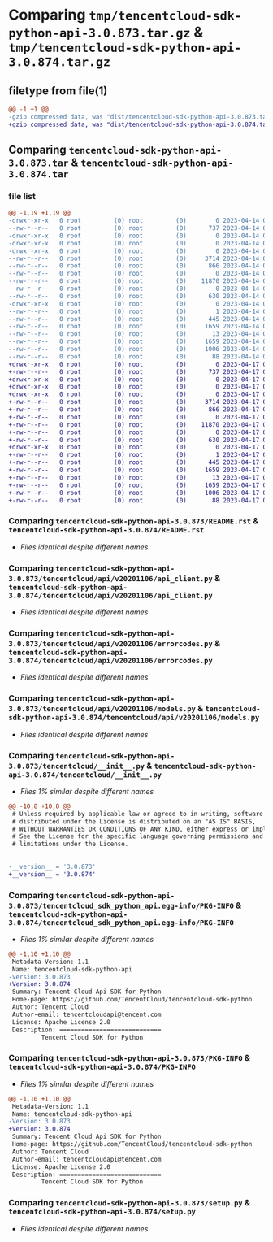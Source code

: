 # Comparing `tmp/tencentcloud-sdk-python-api-3.0.873.tar.gz` & `tmp/tencentcloud-sdk-python-api-3.0.874.tar.gz`

## filetype from file(1)

```diff
@@ -1 +1 @@
-gzip compressed data, was "dist/tencentcloud-sdk-python-api-3.0.873.tar", last modified: Fri Apr 14 00:15:31 2023, max compression
+gzip compressed data, was "dist/tencentcloud-sdk-python-api-3.0.874.tar", last modified: Mon Apr 17 00:16:11 2023, max compression
```

## Comparing `tencentcloud-sdk-python-api-3.0.873.tar` & `tencentcloud-sdk-python-api-3.0.874.tar`

### file list

```diff
@@ -1,19 +1,19 @@
-drwxr-xr-x   0 root         (0) root         (0)        0 2023-04-14 00:15:31.000000 tencentcloud-sdk-python-api-3.0.873/
--rw-r--r--   0 root         (0) root         (0)      737 2023-04-14 00:15:31.000000 tencentcloud-sdk-python-api-3.0.873/README.rst
-drwxr-xr-x   0 root         (0) root         (0)        0 2023-04-14 00:15:31.000000 tencentcloud-sdk-python-api-3.0.873/tencentcloud/
-drwxr-xr-x   0 root         (0) root         (0)        0 2023-04-14 00:15:31.000000 tencentcloud-sdk-python-api-3.0.873/tencentcloud/api/
-drwxr-xr-x   0 root         (0) root         (0)        0 2023-04-14 00:15:31.000000 tencentcloud-sdk-python-api-3.0.873/tencentcloud/api/v20201106/
--rw-r--r--   0 root         (0) root         (0)     3714 2023-04-14 00:15:31.000000 tencentcloud-sdk-python-api-3.0.873/tencentcloud/api/v20201106/api_client.py
--rw-r--r--   0 root         (0) root         (0)      866 2023-04-14 00:15:31.000000 tencentcloud-sdk-python-api-3.0.873/tencentcloud/api/v20201106/errorcodes.py
--rw-r--r--   0 root         (0) root         (0)        0 2023-04-14 00:15:31.000000 tencentcloud-sdk-python-api-3.0.873/tencentcloud/api/v20201106/__init__.py
--rw-r--r--   0 root         (0) root         (0)    11870 2023-04-14 00:15:31.000000 tencentcloud-sdk-python-api-3.0.873/tencentcloud/api/v20201106/models.py
--rw-r--r--   0 root         (0) root         (0)        0 2023-04-14 00:15:31.000000 tencentcloud-sdk-python-api-3.0.873/tencentcloud/api/__init__.py
--rw-r--r--   0 root         (0) root         (0)      630 2023-04-14 00:15:31.000000 tencentcloud-sdk-python-api-3.0.873/tencentcloud/__init__.py
-drwxr-xr-x   0 root         (0) root         (0)        0 2023-04-14 00:15:31.000000 tencentcloud-sdk-python-api-3.0.873/tencentcloud_sdk_python_api.egg-info/
--rw-r--r--   0 root         (0) root         (0)        1 2023-04-14 00:15:31.000000 tencentcloud-sdk-python-api-3.0.873/tencentcloud_sdk_python_api.egg-info/dependency_links.txt
--rw-r--r--   0 root         (0) root         (0)      445 2023-04-14 00:15:31.000000 tencentcloud-sdk-python-api-3.0.873/tencentcloud_sdk_python_api.egg-info/SOURCES.txt
--rw-r--r--   0 root         (0) root         (0)     1659 2023-04-14 00:15:31.000000 tencentcloud-sdk-python-api-3.0.873/tencentcloud_sdk_python_api.egg-info/PKG-INFO
--rw-r--r--   0 root         (0) root         (0)       13 2023-04-14 00:15:31.000000 tencentcloud-sdk-python-api-3.0.873/tencentcloud_sdk_python_api.egg-info/top_level.txt
--rw-r--r--   0 root         (0) root         (0)     1659 2023-04-14 00:15:31.000000 tencentcloud-sdk-python-api-3.0.873/PKG-INFO
--rw-r--r--   0 root         (0) root         (0)     1006 2023-04-14 00:15:31.000000 tencentcloud-sdk-python-api-3.0.873/setup.py
--rw-r--r--   0 root         (0) root         (0)       88 2023-04-14 00:15:31.000000 tencentcloud-sdk-python-api-3.0.873/setup.cfg
+drwxr-xr-x   0 root         (0) root         (0)        0 2023-04-17 00:16:11.000000 tencentcloud-sdk-python-api-3.0.874/
+-rw-r--r--   0 root         (0) root         (0)      737 2023-04-17 00:16:11.000000 tencentcloud-sdk-python-api-3.0.874/README.rst
+drwxr-xr-x   0 root         (0) root         (0)        0 2023-04-17 00:16:11.000000 tencentcloud-sdk-python-api-3.0.874/tencentcloud/
+drwxr-xr-x   0 root         (0) root         (0)        0 2023-04-17 00:16:11.000000 tencentcloud-sdk-python-api-3.0.874/tencentcloud/api/
+drwxr-xr-x   0 root         (0) root         (0)        0 2023-04-17 00:16:11.000000 tencentcloud-sdk-python-api-3.0.874/tencentcloud/api/v20201106/
+-rw-r--r--   0 root         (0) root         (0)     3714 2023-04-17 00:16:11.000000 tencentcloud-sdk-python-api-3.0.874/tencentcloud/api/v20201106/api_client.py
+-rw-r--r--   0 root         (0) root         (0)      866 2023-04-17 00:16:11.000000 tencentcloud-sdk-python-api-3.0.874/tencentcloud/api/v20201106/errorcodes.py
+-rw-r--r--   0 root         (0) root         (0)        0 2023-04-17 00:16:11.000000 tencentcloud-sdk-python-api-3.0.874/tencentcloud/api/v20201106/__init__.py
+-rw-r--r--   0 root         (0) root         (0)    11870 2023-04-17 00:16:11.000000 tencentcloud-sdk-python-api-3.0.874/tencentcloud/api/v20201106/models.py
+-rw-r--r--   0 root         (0) root         (0)        0 2023-04-17 00:16:11.000000 tencentcloud-sdk-python-api-3.0.874/tencentcloud/api/__init__.py
+-rw-r--r--   0 root         (0) root         (0)      630 2023-04-17 00:16:11.000000 tencentcloud-sdk-python-api-3.0.874/tencentcloud/__init__.py
+drwxr-xr-x   0 root         (0) root         (0)        0 2023-04-17 00:16:11.000000 tencentcloud-sdk-python-api-3.0.874/tencentcloud_sdk_python_api.egg-info/
+-rw-r--r--   0 root         (0) root         (0)        1 2023-04-17 00:16:11.000000 tencentcloud-sdk-python-api-3.0.874/tencentcloud_sdk_python_api.egg-info/dependency_links.txt
+-rw-r--r--   0 root         (0) root         (0)      445 2023-04-17 00:16:11.000000 tencentcloud-sdk-python-api-3.0.874/tencentcloud_sdk_python_api.egg-info/SOURCES.txt
+-rw-r--r--   0 root         (0) root         (0)     1659 2023-04-17 00:16:11.000000 tencentcloud-sdk-python-api-3.0.874/tencentcloud_sdk_python_api.egg-info/PKG-INFO
+-rw-r--r--   0 root         (0) root         (0)       13 2023-04-17 00:16:11.000000 tencentcloud-sdk-python-api-3.0.874/tencentcloud_sdk_python_api.egg-info/top_level.txt
+-rw-r--r--   0 root         (0) root         (0)     1659 2023-04-17 00:16:11.000000 tencentcloud-sdk-python-api-3.0.874/PKG-INFO
+-rw-r--r--   0 root         (0) root         (0)     1006 2023-04-17 00:16:11.000000 tencentcloud-sdk-python-api-3.0.874/setup.py
+-rw-r--r--   0 root         (0) root         (0)       88 2023-04-17 00:16:11.000000 tencentcloud-sdk-python-api-3.0.874/setup.cfg
```

### Comparing `tencentcloud-sdk-python-api-3.0.873/README.rst` & `tencentcloud-sdk-python-api-3.0.874/README.rst`

 * *Files identical despite different names*

### Comparing `tencentcloud-sdk-python-api-3.0.873/tencentcloud/api/v20201106/api_client.py` & `tencentcloud-sdk-python-api-3.0.874/tencentcloud/api/v20201106/api_client.py`

 * *Files identical despite different names*

### Comparing `tencentcloud-sdk-python-api-3.0.873/tencentcloud/api/v20201106/errorcodes.py` & `tencentcloud-sdk-python-api-3.0.874/tencentcloud/api/v20201106/errorcodes.py`

 * *Files identical despite different names*

### Comparing `tencentcloud-sdk-python-api-3.0.873/tencentcloud/api/v20201106/models.py` & `tencentcloud-sdk-python-api-3.0.874/tencentcloud/api/v20201106/models.py`

 * *Files identical despite different names*

### Comparing `tencentcloud-sdk-python-api-3.0.873/tencentcloud/__init__.py` & `tencentcloud-sdk-python-api-3.0.874/tencentcloud/__init__.py`

 * *Files 1% similar despite different names*

```diff
@@ -10,8 +10,8 @@
 # Unless required by applicable law or agreed to in writing, software
 # distributed under the License is distributed on an "AS IS" BASIS,
 # WITHOUT WARRANTIES OR CONDITIONS OF ANY KIND, either express or implied.
 # See the License for the specific language governing permissions and
 # limitations under the License.
 
 
-__version__ = '3.0.873'
+__version__ = '3.0.874'
```

### Comparing `tencentcloud-sdk-python-api-3.0.873/tencentcloud_sdk_python_api.egg-info/PKG-INFO` & `tencentcloud-sdk-python-api-3.0.874/tencentcloud_sdk_python_api.egg-info/PKG-INFO`

 * *Files 1% similar despite different names*

```diff
@@ -1,10 +1,10 @@
 Metadata-Version: 1.1
 Name: tencentcloud-sdk-python-api
-Version: 3.0.873
+Version: 3.0.874
 Summary: Tencent Cloud Api SDK for Python
 Home-page: https://github.com/TencentCloud/tencentcloud-sdk-python
 Author: Tencent Cloud
 Author-email: tencentcloudapi@tencent.com
 License: Apache License 2.0
 Description: ============================
         Tencent Cloud SDK for Python
```

### Comparing `tencentcloud-sdk-python-api-3.0.873/PKG-INFO` & `tencentcloud-sdk-python-api-3.0.874/PKG-INFO`

 * *Files 1% similar despite different names*

```diff
@@ -1,10 +1,10 @@
 Metadata-Version: 1.1
 Name: tencentcloud-sdk-python-api
-Version: 3.0.873
+Version: 3.0.874
 Summary: Tencent Cloud Api SDK for Python
 Home-page: https://github.com/TencentCloud/tencentcloud-sdk-python
 Author: Tencent Cloud
 Author-email: tencentcloudapi@tencent.com
 License: Apache License 2.0
 Description: ============================
         Tencent Cloud SDK for Python
```

### Comparing `tencentcloud-sdk-python-api-3.0.873/setup.py` & `tencentcloud-sdk-python-api-3.0.874/setup.py`

 * *Files identical despite different names*

